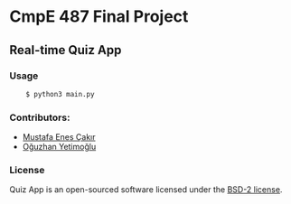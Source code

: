 # CmpE 487 Final Project
## Real-time Quiz App

### Usage
```bash
    $ python3 main.py
```

### Contributors:
- [Mustafa Enes Çakır](https://github.com/EnesCakir)
- [Oğuzhan Yetimoğlu](https://github.com/oguzhanyetimoglu)

### License
Quiz App is an open-sourced software licensed under the [BSD-2 license](https://opensource.org/licenses/BSD-2-Clause).